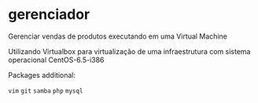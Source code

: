 gerenciador
===========

Gerenciar vendas de produtos executando em uma Virtual Machine

Utilizando Virtualbox para virtualização de uma infraestrutura com sistema operacional CentOS-6.5-i386

Packages additional:

``vim``
``git``
``samba``
``php``
``mysql``
